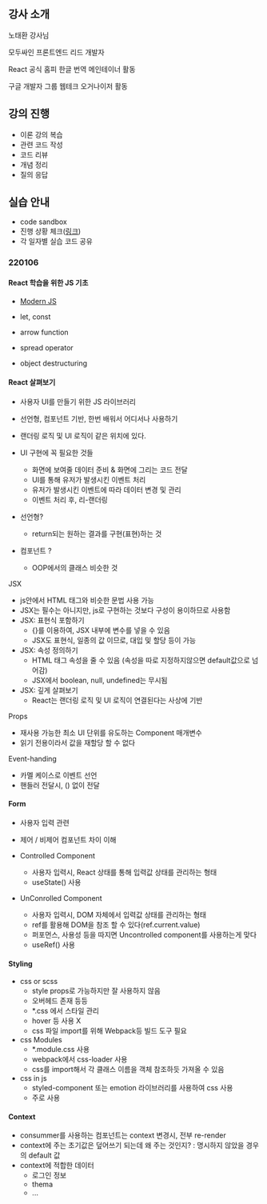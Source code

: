 ## 강사 소개

노태환 강사님

모두싸인 프론트엔드 리드 개발자

React 공식 홈피 한글 번역 메인테이너 활동

구글 개발자 그룹 웹테크 오거나이저 활동

## 강의 진행

- 이론 강의 복습
- 관련 코드 작성
- 코드 리뷰
- 개념 정리
- 질의 응답

## 실습 안내

- code sandbox
- 진행 상황 체크([링크](bit.ly/fc-0106-s))
- 각 일자별 실습 코드 공유

### 220106

#### React 학습을 위한 JS 기초

- [Modern JS](https://ko.javascript.info/)

- let, const
- arrow function
- spread operator
- object destructuring

#### React 살펴보기

- 사용자 UI를 만들기 위한 JS 라이브러리
- 선언형, 컴포넌트 기반, 한번 배워서 어디서나 사용하기
- 랜더링 로직 및 UI 로직이 같은 위치에 있다.

- UI 구현에 꼭 필요한 것들

  - 화면에 보여줄 데이터 준비 & 화면에 그리는 코드 전달
  - UI를 통해 유저가 발생시킨 이벤트 처리
  - 유저가 발생시킨 이벤트에 따라 데이터 변경 및 관리
  - 이벤트 처리 후, 리-랜더링

- 선언형?

  - return되는 원하는 결과를 구현(표현)하는 것

- 컴포넌트 ?

  - OOP에서의 클래스 비슷한 것

JSX

- js안에서 HTML 태그와 비슷한 문법 사용 가능
- JSX는 필수는 아니지만, js로 구현하는 것보다 구성이 용이하므로 사용함
- JSX: 표현식 포함하기
  - {}를 이용하여, JSX 내부에 변수를 넣을 수 있음
  - JSX도 표현식, 일종의 값 이므로, 대입 및 할당 등이 가능
- JSX: 속성 정의하기
  - HTML 태그 속성을 줄 수 있음 (속성을 따로 지정하지않으면 default값으로 넘어감)
  - JSX에서 boolean, null, undefined는 무시됨
- JSX: 깊게 살펴보기
  - React는 랜더링 로직 및 UI 로직이 연결된다는 사상에 기반

Props

- 재사용 가능한 최소 UI 단위를 유도하는 Component 매개변수
- 읽기 전용이라서 값을 재할당 할 수 없다

Event-handing

- 카멜 케이스로 이벤트 선언
- 핸들러 전달시, () 없이 전달

#### Form

- 사용자 입력 관련
- 제어 / 비제어 컴포넌트 차이 이해

- Controlled Component

  - 사용자 입력시, React 상태를 통해 입력값 상태를 관리하는 형태
  - useState() 사용

- UnConrolled Component
  - 사용자 입력시, DOM 자체에서 입력값 상태를 관리하는 형태
  - ref를 활용해 DOM을 참조 할 수 있다(ref.current.value)
  - 퍼포먼스, 사용성 등을 따지면 Uncontrolled component를 사용하는게 맞다
  - useRef() 사용

#### Styling

- css or scss
  - style props로 가능하지만 잘 사용하지 않음
  - 오버헤드 존재 등등
  - \*.css 에서 스타일 관리
  - hover 등 사용 X
  - css 파일 import를 위해 Webpack등 빌드 도구 필요
- css Modules
  - \*.module.css 사용
  - webpack에서 css-loader 사용
  - css를 import해서 각 클래스 이름을 객체 참조하듯 가져올 수 있음
- css in js
  - styled-component 또는 emotion 라이브러리를 사용하여 css 사용
  - 주로 사용

#### Context

- consummer를 사용하는 컴포넌트는 context 변경시, 전부 re-render
- context에 주는 초기값은 덮어쓰기 되는데 왜 주는 것인지? : 명시하지 않았을 경우의 default 값
- context에 적합한 데이터
  - 로그인 정보
  - thema
  - ...
